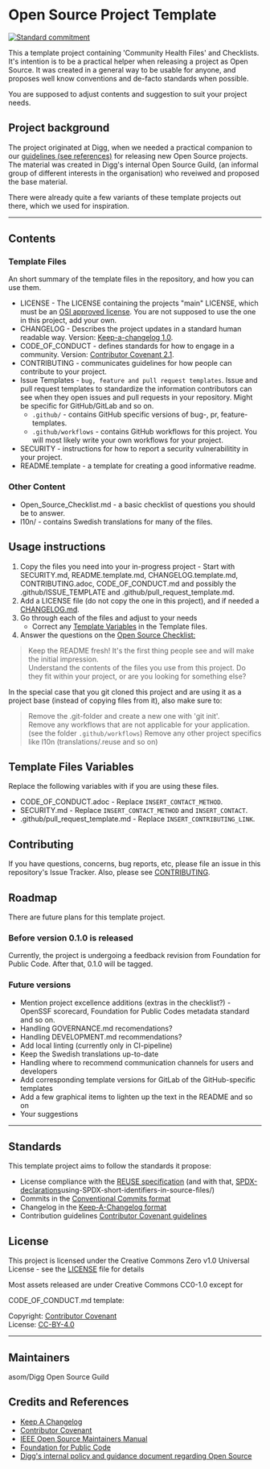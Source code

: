 <!--
SPDX-FileCopyrightText: 2023 Digg - Agency for Digital Government

SPDX-License-Identifier: CC0-1.0
-->

# Open Source Project Template

[![Standard commitment](https://github.com/publiccodenet/standard/blob/develop/assets/standard-for-public-code-commitment.svg)](https://github.com/diggsweden/open-source-project-template/blob/main/CONTRIBUTING.adoc#standard-for-public-code)

This a template project containing 'Community Health Files' and Checklists.
It's intention is to be a practical helper when releasing a project as Open Source.
It was created in a general way to be usable for anyone, and proposes well know conventions and de-facto standards when possible.

You are supposed to adjust contents and suggestion to suit your project needs.

## Project background

The project originated at Digg, when we needed a practical companion to our [guidelines (see references)](#credits-and-references) for releasing new Open Source projects.
The material was created in Digg's internal Open Source Guild, (an informal group of different interests in the organisation) who reveiwed and proposed the base material.

There were already quite a few variants of these template projects out there, which we used for inspiration.

---

## Contents

### Template Files

An short summary of the template files in the repository, and how you can use them.

- LICENSE - The LICENSE containing the projects "main" LICENSE, which must be an [OSI approved license](https://en.wikipedia.org/wiki/Open_Source_Initiative). You are not supposed to use the one in this project, add your own.
- CHANGELOG - Describes the project updates in a standard human readable way. Version: [Keep-a-changelog 1.0](https://keepachangelog.com/en/1.0.0/).
- CODE_OF_CONDUCT - defines standards for how to engage in a community. Version: [Contributor Covenant 2.1](https://www.contributor-covenant.org).
- CONTRIBUTING - communicates guidelines for how people can contribute to your project.
- Issue Templates - `bug, feature and pull request templates`. Issue and pull request templates to standardize the information contributors can see when they open issues and pull requests in your repository. Might be specific for GitHub/GitLab and so on.
  - `.github/` - contains GitHub specific versions of bug-, pr, feature-templates.
  - `.github/workflows` - contains GitHub workflows for this project. You will most likely write your own workflows for your project.
- SECURITY - instructions for how to report a security vulnerabilitity in your project.
- README.template - a template for creating a good informative readme.

### Other Content

- Open_Source_Checklist.md - a basic checklist of questions you should be to answer.
- l10n/ - contains Swedish translations for many of the files.

## Usage instructions

1. Copy the files you need into your in-progress project - Start with SECURITY.md, README.template.md, CHANGELOG.template.md, CONTRIBUTING.adoc, CODE_OF_CONDUCT.md and possibly the .github/ISSUE_TEMPLATE and .github/pull_request_template.md.
2. Add a LICENSE file (do not copy the one in this project), and if needed a [CHANGELOG.md](https://keepachangelog.com/en/1.1.0/).
3. Go through each of the files and adjust to your needs
   - Correct any [Template Variables](#template-files-variables) in the Template files.
4. Answer the questions on the [Open Source Checklist:](Open_Source_Checklist.md)

> Keep the README fresh! It's the first thing people see and will make the initial impression.  
> Understand the contents of the files you use from this project. Do they fit within your project, or are you looking for something else?  

In the special case that you git cloned this project and are using it as a project base (instead of copying files from it), also make sure to:

> Remove the .git-folder and create a new one with 'git init'.  
> Remove any workflows that are not applicable for your application.(see the folder `.github/workflows`)
> Remove any other project specifics like l10n (translations/.reuse and so on)

## Template Files Variables

Replace the following variables with if you are using these files.

- CODE_OF_CONDUCT.adoc - Replace `INSERT_CONTACT_METHOD`.
- SECURITY.md - Replace `INSERT_CONTACT_METHOD` and `INSERT_CONTACT`.
- .github/pull_request_template.md - Replace `INSERT_CONTRIBUTING_LINK`.

## Contributing

If you have questions, concerns, bug reports, etc, please file an issue in this repository's Issue Tracker.
Also, please see [CONTRIBUTING](CONTRIBUTING.adoc).

## Roadmap

There are future plans for this template project.

### Before version 0.1.0 is released

Currently, the project is undergoing a feedback revision from Foundation for Public Code. After that, 0.1.0 will be tagged.

### Future versions

- Mention project excellence additions (extras in the checklist?) - OpenSSF scorecard, Foundation for Public Codes metadata standard and so on.
- Handling GOVERNANCE.md recomendations?
- Handling DEVELOPMENT.md recommendations?
- Add local linting (currently only in CI-pipeline)
- Keep the Swedish translations up-to-date
- Handling where to recommend communication channels for users and developers
- Add corresponding template versions for GitLab of the GitHub-specific templates
- Add a few graphical items to lighten up the text in the README and so on
- Your suggestions

---

## Standards

This template project aims to follow the standards it propose:

- License compliance with the [REUSE specification](https://reuse.software/) (and with that, [SPDX-declarations](https://spdx.github.io/spdx-spec/v2.3/)using-SPDX-short-identifiers-in-source-files/)
- Commits in the [Conventional Commits format](https://www.conventionalcommits.org/en/v1.0.0/)
- Changelog in the [Keep-A-Changelog format](https://keepachangelog.com/en/1.1.0/)
- Contribution guidelines [Contributor Covenant guidelines](https://www.contributor-covenant.org/)

## License

This project is licensed under the Creative Commons Zero v1.0 Universal License - see the [LICENSE](LICENSE) file for details

Most assets released are under Creative Commons CC0-1.0 except for

CODE_OF_CONDUCT.md template:

Copyright: [Contributor Covenant](https://www.contributor-covenant.org/)  
License: [CC-BY-4.0](https://creativecommons.org/licenses/by/4.0/)

---

## Maintainers

asom/Digg Open Source Guild

## Credits and References

- [Keep A Changelog](https://keepachangelog.com/)
- [Contributor Covenant](https://www.contributor-covenant.org/)
- [IEEE Open Source Maintainers Manual](https://opensource.ieee.org/community/manual/)
- [Foundation for Public Code](https://publiccode.net/)
- [Digg's internal policy and guidance document regarding Open Source](https://www.digg.se/analys-och-uppfoljning/publikationer/publikationer/2022-09-27-anskaffning-utveckling-och-publicering-av-oppen-programvara-policy-och-riktlinjer)